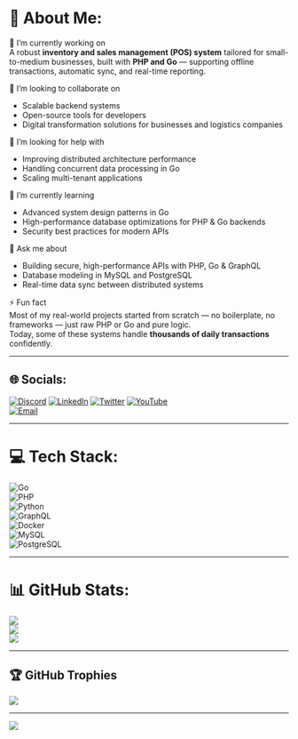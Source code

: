 # 💫 About Me:
🔭 I’m currently working on  
A robust **inventory and sales management (POS) system** tailored for small-to-medium businesses, built with **PHP and Go** — supporting offline transactions, automatic sync, and real-time reporting.  

🤝 I’m looking to collaborate on  
- Scalable backend systems  
- Open-source tools for developers  
- Digital transformation solutions for businesses and logistics companies  

🤗 I’m looking for help with  
- Improving distributed architecture performance  
- Handling concurrent data processing in Go  
- Scaling multi-tenant applications  

🌱 I’m currently learning  
- Advanced system design patterns in Go  
- High-performance database optimizations for PHP & Go backends  
- Security best practices for modern APIs  

💬 Ask me about  
- Building secure, high-performance APIs with PHP, Go & GraphQL  
- Database modeling in MySQL and PostgreSQL  
- Real-time data sync between distributed systems  

⚡ Fun fact  
Most of my real-world projects started from scratch — no boilerplate, no frameworks — just raw PHP or Go and pure logic.  
Today, some of these systems handle **thousands of daily transactions** confidently.  

---

## 🌐 Socials:
[![Discord](https://img.shields.io/badge/Discord-%237289DA.svg?logo=discord&logoColor=white)](https://discord.gg/kwedng) 
[![LinkedIn](https://img.shields.io/badge/LinkedIn-%230077B5.svg?logo=linkedin&logoColor=white)](https://linkedin.com/in/kwedbh) 
[![Twitter](https://img.shields.io/badge/Twitter-%231DA1F2.svg?logo=twitter&logoColor=white)](https://x.com/kwedbh) 
[![YouTube](https://img.shields.io/badge/YouTube-%23FF0000.svg?logo=youtube&logoColor=white)](https://youtube.com/@kwedng)  
[![Email](https://img.shields.io/badge/Email-D14836?logo=gmail&logoColor=white)](mailto:kwedng@gmail.com)  

---

# 💻 Tech Stack:
![Go](https://img.shields.io/badge/go-%2300ADD8.svg?style=for-the-badge&logo=go&logoColor=white)  
![PHP](https://img.shields.io/badge/php-%23777BB4.svg?style=for-the-badge&logo=php&logoColor=white)  
![Python](https://img.shields.io/badge/python-%233776AB.svg?style=for-the-badge&logo=python&logoColor=white)  
![GraphQL](https://img.shields.io/badge/graphql-E10098.svg?style=for-the-badge&logo=graphql&logoColor=white)  
![Docker](https://img.shields.io/badge/docker-%230db7ed.svg?style=for-the-badge&logo=docker&logoColor=white)  
![MySQL](https://img.shields.io/badge/mysql-%234479A1.svg?style=for-the-badge&logo=mysql&logoColor=white)  
![PostgreSQL](https://img.shields.io/badge/postgresql-%23316192.svg?style=for-the-badge&logo=postgresql&logoColor=white)  

---

# 📊 GitHub Stats:
![](https://github-readme-stats.vercel.app/api?username=kwedbh&theme=dark&hide_border=false&include_all_commits=false&count_private=false)  
![](https://nirzak-streak-stats.vercel.app/?user=kwedbh&theme=dark&hide_border=false)  
![](https://github-readme-stats.vercel.app/api/top-langs/?username=kwedbh&theme=dark&hide_border=false&include_all_commits=false&count_private=false&layout=compact)  

---

## 🏆 GitHub Trophies
![](https://github-profile-trophy.vercel.app/?username=kwedbh&theme=radical&no-frame=false&no-bg=true&margin-w=4&row=1&column=5)  

---

[![](https://visitcount.itsvg.in/api?id=kwedbh&icon=0&color=0)](https://visitcount.itsvg.in)
